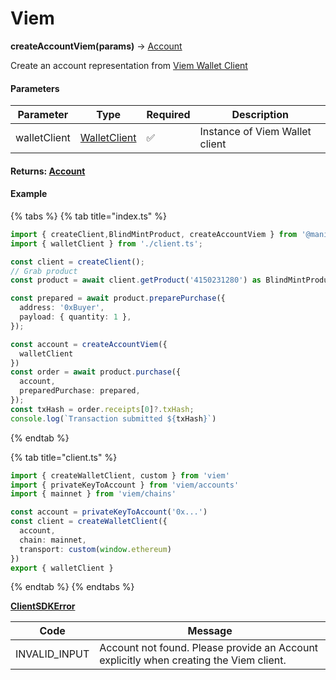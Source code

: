 # Viem

**createAccountViem(params)** → [Account](https://app.gitbook.com/o/FkM3zqPi1O0VypWXgiUZ/s/wX9Yl8DLygpenDBVWGPF/~/changes/1/reference/account)

Create an account representation from [Viem Wallet Client](https://viem.sh/docs/clients/wallet)

#### Parameters

| Parameter    | Type                                                | Required | Description                    |
| ------------ | --------------------------------------------------- | -------- | ------------------------------ |
| walletClient | [WalletClient](https://viem.sh/docs/clients/wallet) | ✅        | Instance of Viem Wallet client |

#### Returns: [Account](https://app.gitbook.com/o/FkM3zqPi1O0VypWXgiUZ/s/wX9Yl8DLygpenDBVWGPF/~/changes/1/reference/account)

#### Example

{% tabs %}
{% tab title="index.ts" %}
```typescript
import { createClient,BlindMintProduct, createAccountViem } from '@manifoldxyz/client-sdk';
import { walletClient } from './client.ts';

const client = createClient();
// Grab product
const product = await client.getProduct('4150231280') as BlindMintProduct;

const prepared = await product.preparePurchase({
  address: '0xBuyer',
  payload: { quantity: 1 },
});

const account = createAccountViem({
  walletClient
})
const order = await product.purchase({
  account,
  preparedPurchase: prepared,
});
const txHash = order.receipts[0]?.txHash;
console.log(`Transaction submitted ${txHash}`)
```
{% endtab %}

{% tab title="client.ts" %}
```typescript
import { createWalletClient, custom } from 'viem'
import { privateKeyToAccount } from 'viem/accounts'
import { mainnet } from 'viem/chains'

const account = privateKeyToAccount('0x...') 
const client = createWalletClient({
  account, 
  chain: mainnet,
  transport: custom(window.ethereum)
})
export { walletClient }
```
{% endtab %}
{% endtabs %}

[**ClientSDKError**](../../reference/clientsdkerror.md)

| Code           | Message                                                                                |
| -------------- | -------------------------------------------------------------------------------------- |
| INVALID\_INPUT | Account not found. Please provide an Account explicitly when creating the Viem client. |
